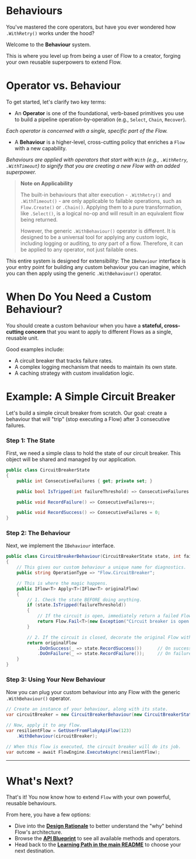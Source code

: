 # Behaviours

You've mastered the core operators, but have you ever wondered how `.WithRetry()` works under the hood? 

Welcome to the **Behaviour** system.

This is where you level up from being a user of Flow to a creator, forging your own reusable superpowers to extend Flow.

# Operator vs. Behaviour

To get started, let's clarify two key terms:

*   An **Operator** is one of the foundational, verb-based primitives you use to build a pipeline operation-by-operation (e.g., `Select`, `Chain`, `Recover`). 

_Each operator is concerned with a single, specific part of the Flow._

*   A **Behaviour** is a higher-level, cross-cutting policy that enriches a `Flow` with a new capability. 

_Behaviours are applied with operators that start with `With` (e.g., `.WithRetry`, `.WithTimeout`) to signify that you are creating a new Flow *with* an added superpower._

> **Note on Applicability**
>
> The built-in behaviours that alter execution - `.WithRetry()` and `.WithTimeout()` - are only applicable to failable operations, such as `Flow.Create()` or `.Chain()`. 
> Applying them to a pure transformation, like `.Select()`, is a logical no-op and will result in an equivalent flow being returned.
>
> However, the generic `.WithBehaviour()` operator is different. 
> It is designed to be a universal tool for applying any custom logic, including logging or auditing, to *any* part of a flow. Therefore, it can be applied to any operator, not just failable ones.

This entire system is designed for extensibility: The `IBehaviour` interface is your entry point for building any custom behaviour you can imagine, which you can then apply using the generic `.WithBehaviour()` operator.

# When Do You Need a Custom Behaviour?

You should create a custom behaviour when you have a **stateful, cross-cutting concern** that you want to apply to different Flows as a single, reusable unit.

Good examples include:

*   A circuit breaker that tracks failure rates.
*   A complex logging mechanism that needs to maintain its own state.
*   A caching strategy with custom invalidation logic.


# Example: A Simple Circuit Breaker

Let's build a simple circuit breaker from scratch. Our goal: create a behaviour that will "trip" (stop executing a Flow) after 3 consecutive failures.

### Step 1: The State

First, we need a simple class to hold the state of our circuit breaker. This object will be shared and managed by our application.

```csharp
public class CircuitBreakerState
{
    public int ConsecutiveFailures { get; private set; }

    public bool IsTripped(int failureThreshold) => ConsecutiveFailures >= failureThreshold;

    public void RecordFailure() => ConsecutiveFailures++;

    public void RecordSuccess() => ConsecutiveFailures = 0;
}
```

### Step 2: The Behaviour

Next, we implement the `IBehaviour` interface.

```csharp
public class CircuitBreakerBehaviour(CircuitBreakerState state, int failureThreshold = 3) : IBehaviour
{
    // This gives our custom behaviour a unique name for diagnostics.
    public string OperationType => "Flow.CircuitBreaker";

    // This is where the magic happens.
    public IFlow<T> Apply<T>(IFlow<T> originalFlow)
    {
        // 1. Check the state BEFORE doing anything.
        if (state.IsTripped(failureThreshold))
        {
            // If the circuit is open, immediately return a failed Flow.
            return Flow.Fail<T>(new Exception("Circuit breaker is open."));
        }

        // 2. If the circuit is closed, decorate the original Flow with our logic.
        return originalFlow
            .DoOnSuccess(_ => state.RecordSuccess())      // On success, reset the counter.
            .DoOnFailure(_ => state.RecordFailure());     // On failure, increment it.
    }
}
```

### Step 3: Using Your New Behaviour

Now you can plug your custom behaviour into any Flow with the generic `.WithBehaviour()` operator.

```csharp
// Create an instance of your behaviour, along with its state.
var circuitBreaker = new CircuitBreakerBehaviour(new CircuitBreakerState());

// Now, apply it to any flow.
var resilientFlow = GetUserFromFlakyApiFlow(123)
    .WithBehaviour(circuitBreaker);

// When this flow is executed, the circuit breaker will do its job.
var outcome = await FlowEngine.ExecuteAsync(resilientFlow);
```

---

# What's Next?

That's it! You now know how to extend `Flow` with your own powerful, reusable behaviours.

From here, you have a few options:
*   Dive into the **[Design Rationale](./design-rationale.md)** to better understand the "why" behind Flow's architecture.
*   Browse the **[API Blueprint](./ApiBlueprint.cs)** to see all available methods and operators.
*   Head back to the **[Learning Path in the main README](../README.md#intrigued-heres-your-learning-path-🗺️)** to choose your next destination.
